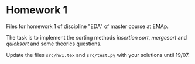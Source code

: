 # Homework 1

Files for homework 1 of discipline "EDA" of master course at EMAp. 

The task is to implement the sorting methods _insertion sort_, _mergesort_ and _quicksort_ and some theorics questions.

Update the files `src/hw1.tex` and `src/test.py` with your solutions until 19/07.
